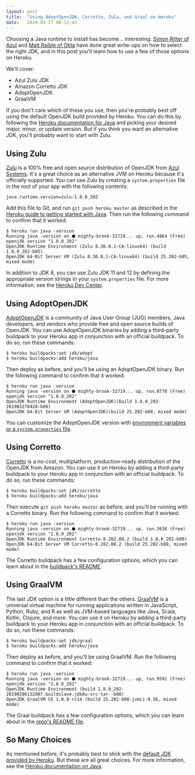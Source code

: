```yaml
---
layout: post
title:  "Using AdoptOpenJDK, Corretto, Zulu, and Graal on Heroku"
date:   2019-03-27 08:12:42
---
```


Choosing a Java runtime to install has become... interesting. [Simon Ritter of Azul](https://www.azul.com/eliminating-java-update-confusion/) and [Matt Raible of Okta](https://developer.okta.com/blog/2019/01/16/which-java-sdk) have done great write-ups on how to select the right JDK, and in this post you'll learn how to use a few of those options on Heroku.

We'll cover:

* Azul Zulu JDK
* Amazon Corretto JDK
* AdoptOpenJDK
* GraalVM

If you don't care which of these you use, then you're probably best off using the default OpenJDK build provided by Heroku. You can do this by following the [Heroku documentation for Java](https://devcenter.heroku.com/articles/java-support) and picking your desired major, minor, or update version. But if you think you want an alternative JDK, you'll probably want to start with Zulu.

## Using Zulu

[Zulu](https://www.azul.com/downloads/zulu/) is a 100% free and open source distribution of OpenJDK from [Azul Systems](https://www.azul.com/). It's a great choice as an alternative JVM on Heroku because it's officially supported. You can use Zulu by creating a `system.properties` file in the root of your app with the following contents:

```
java.runtime.version=zulu-1.8.0_202
```

Add this file to Git, and run `git push heroku master` as described in the [Heroku guide to getting started with Java](https://devcenter.heroku.com/articles/getting-started-with-java). Then run the following command to confirm that it worked:

```
$ heroku run java -version
Running java -version on ⬢ mighty-brook-32719... up, run.4864 (Free)
openjdk version "1.8.0_202"
OpenJDK Runtime Environment (Zulu 8.36.0.1-CA-linux64) (build 1.8.0_202-b05)
OpenJDK 64-Bit Server VM (Zulu 8.36.0.1-CA-linux64) (build 25.202-b05, mixed mode)
```

In addition to JDK 8, you can use Zulu JDK 11 and 12 by defining the appropriate version strings in your `system.properties` file. For more information, see the [Heroku Dev Center](https://devcenter.heroku.com/articles/java-support#using-the-zulu-jdk).

## Using AdoptOpenJDK

[AdoptOpenJDK](https://adoptopenjdk.net) is a community of Java User Group (JUG) members, Java developers, and vendors who provide free and open source builds of OpenJDK. You can use AdoptOpenJDK binaries by adding a third-party buildpack to your Heroku app in conjunction with an official buildpack. To do so, run these commands:

```
$ heroku buildpacks:set jdk/adopt
$ heroku buildpacks:add heroku/java
```

Then deploy as before, and you'll be using an AdoptOpenJDK binary. Run the following command to confirm that it worked:

```
$ heroku run java -version
Running java -version on ⬢ mighty-brook-32719... up, run.8770 (Free)
openjdk version "1.8.0_202"
OpenJDK Runtime Environment (AdoptOpenJDK)(build 1.8.0_202-201903270428-b08)
OpenJDK 64-Bit Server VM (AdoptOpenJDK)(build 25.202-b08, mixed mode)
```

You can customize the AdoptOpenJDK version with [environment variables or a `system.properties` file](https://github.com/jkutner/adoptopenjdk-buildpack#customizing).

## Using Corretto

[Corretto](https://docs.aws.amazon.com/corretto/index.html) is a no-cost, multiplatform, production-ready distribution of the OpenJDK from Amazon. You can use it on Heroku by adding a third-party buildpack to your Heroku app in conjunction with an official buildpack. To do so, run these commands:

```
$ heroku buildpacks:set jdk/corretto
$ heroku buildpacks:add heroku/java
```

Then execute `git push heroku master` as before, and you'll be running with a Corretto binary. Run the following command to confirm that it worked:

```
$ heroku run java -version
Running java -version on ⬢ mighty-brook-32719... up, run.3636 (Free)
openjdk version "1.8.0_202"
OpenJDK Runtime Environment Corretto-8.202.08.2 (build 1.8.0_202-b08)
OpenJDK 64-Bit Server VM Corretto-8.202.08.2 (build 25.202-b08, mixed mode)
```

The Corretto buildpack has a few configuration options, which you can learn about in the [buildpack's README](https://github.com/jkutner/corretto-buildpack).

## Using GraalVM

The last JDK option is a little different than the others. [GraalVM](https://www.graalvm.org/) is a universal virtual machine for running applications written in JavaScript, Python, Ruby, and R as well as JVM-based languages like Java, Scala, Kotlin, Clojure, and more. You can use it on Heroku by adding a third-party buildpack to your Heroku app in conjunction with an official buildpack. To do so, run these commands:

```
$ heroku buildpacks:set jdk/graal
$ heroku buildpacks:add heroku/java
```

Then deploy as before, and you'll be using GraalVM. Run the following command to confirm that it worked:

```
$ heroku run java -version
Running java -version on ⬢ mighty-brook-32719... up, run.9591 (Free)
openjdk version "1.8.0_202"
OpenJDK Runtime Environment (build 1.8.0_202-20190206132807.buildslave.jdk8u-src-tar--b08)
OpenJDK GraalVM CE 1.0.0-rc14 (build 25.202-b08-jvmci-0.56, mixed mode)
```

The Graal buildpack has a few configuration options, which you can learn about in the [repo's README file](https://github.com/jkutner/graal-buildpack).

## So Many Choices

As mentioned before, it's probably best to stick with the [default JDK provided by Heroku](https://devcenter.heroku.com/articles/java-support). But these are all great choices. For more information, see the [Heroku documentation on Java](https://devcenter.heroku.com/categories/java-support).
